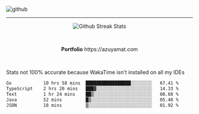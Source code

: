 ![github](https://media.discordapp.net/attachments/881363147364118528/1142610121697021952/background.png?width=1000&height=300)<br>
___
<p align="center">
  <img alt="Github Streak Stats" src="https://streak-stats.demolab.com?user=Azuyamat&theme=transparent&hide_border=true"/>
</p><br>
<p align="center">
      <strong>Portfolio</strong> https://azuyamat.com
</p><br>

Stats not 100% accurate because WakaTime isn't installed on all my IDEs
<!--START_SECTION:waka-->

```txt
Go            10 hrs 58 mins  █████████████████░░░░░░░░   67.41 %
TypeScript    2 hrs 20 mins   ███▓░░░░░░░░░░░░░░░░░░░░░   14.33 %
Text          1 hr 24 mins    ██▒░░░░░░░░░░░░░░░░░░░░░░   08.68 %
Java          52 mins         █▒░░░░░░░░░░░░░░░░░░░░░░░   05.40 %
JSON          18 mins         ▒░░░░░░░░░░░░░░░░░░░░░░░░   01.92 %
```

<!--END_SECTION:waka-->
